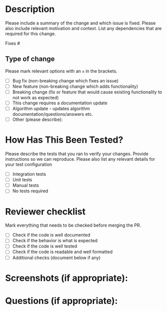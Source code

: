 # Description

Please include a summary of the change and which issue is fixed. Please also include relevant motivation and context. List any dependencies that are required for this change.

Fixes #

## Type of change

Please mark relevant options with an `x` in the brackets.

- [ ] Bug fix (non-breaking change which fixes an issue)
- [ ] New feature (non-breaking change which adds functionality)
- [ ] Breaking change (fix or feature that would cause existing functionality to not work as expected)
- [ ] This change requires a documentation update
- [ ] Algorithm update - updates algorithm documentation/questions/answers etc.
- [ ] Other (please describe):

# How Has This Been Tested?

Please describe the tests that you ran to verify your changes. Provide instructions so we can reproduce. Please also list any relevant details for your test configuration

- [ ] Integration tests
- [ ] Unit tests
- [ ] Manual tests 
- [ ] No tests required

# Reviewer checklist

Mark everything that needs to be checked before merging the PR.

- [ ] Check if the code is well documented
- [ ] Check if the behavior is what is expected
- [ ] Check if the code is well tested
- [ ] Check if the code is readable and well formatted
- [ ] Additional checks (document below if any)

# Screenshots (if appropriate):

# Questions (if appropriate):